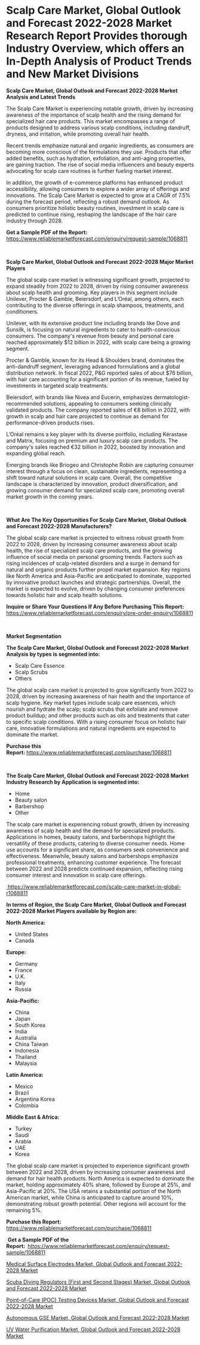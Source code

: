 <p><h1>Scalp Care Market, Global Outlook and Forecast 2022-2028 Market Research Report Provides thorough Industry Overview, which offers an In-Depth Analysis of Product Trends and New Market Divisions</h1></p><p><strong>Scalp Care Market, Global Outlook and Forecast 2022-2028 Market Analysis and Latest Trends</strong></p>
<p><p>The Scalp Care Market is experiencing notable growth, driven by increasing awareness of the importance of scalp health and the rising demand for specialized hair care products. This market encompasses a range of products designed to address various scalp conditions, including dandruff, dryness, and irritation, while promoting overall hair health. </p><p>Recent trends emphasize natural and organic ingredients, as consumers are becoming more conscious of the formulations they use. Products that offer added benefits, such as hydration, exfoliation, and anti-aging properties, are gaining traction. The rise of social media influencers and beauty experts advocating for scalp care routines is further fueling market interest.</p><p>In addition, the growth of e-commerce platforms has enhanced product accessibility, allowing consumers to explore a wider array of offerings and innovations. The Scalp Care Market is expected to grow at a CAGR of 7.5% during the forecast period, reflecting a robust demand outlook. As consumers prioritize holistic beauty routines, investment in scalp care is predicted to continue rising, reshaping the landscape of the hair care industry through 2028.</p></p>
<p><strong>Get a Sample PDF of the Report:&nbsp;</strong> <a href="https://www.reliablemarketforecast.com/enquiry/request-sample/1068811?utm_campaign=1897&utm_medium=2&utm_source=Github&utm_content=ia&utm_term=21032025&utm_id=scalp-care-market-global-outlook-and-forecast-2022-2028">https://www.reliablemarketforecast.com/enquiry/request-sample/1068811</a></p>
<p>&nbsp;</p>
<p><strong>Scalp Care Market, Global Outlook and Forecast 2022-2028 Major Market Players</strong></p>
<p><p>The global scalp care market is witnessing significant growth, projected to expand steadily from 2022 to 2028, driven by rising consumer awareness about scalp health and grooming. Key players in this segment include Unilever, Procter & Gamble, Beiersdorf, and L’Oréal, among others, each contributing to the diverse offerings in scalp shampoos, treatments, and conditioners.</p><p>Unilever, with its extensive product line including brands like Dove and Sunsilk, is focusing on natural ingredients to cater to health-conscious consumers. The company's revenue from beauty and personal care reached approximately $12 billion in 2022, with scalp care being a growing segment.</p><p>Procter & Gamble, known for its Head & Shoulders brand, dominates the anti-dandruff segment, leveraging advanced formulations and a global distribution network. In fiscal 2022, P&G reported sales of about $76 billion, with hair care accounting for a significant portion of its revenue, fueled by investments in targeted scalp treatments.</p><p>Beiersdorf, with brands like Nivea and Eucerin, emphasizes dermatologist-recommended solutions, appealing to consumers seeking clinically validated products. The company reported sales of €8 billion in 2022, with growth in scalp and hair care projected to continue as demand for performance-driven products rises.</p><p>L’Oréal remains a key player with its diverse portfolio, including Kérastase and Matrix, focusing on premium and luxury scalp care products. The company's sales reached €32 billion in 2022, boosted by innovation and expanding global reach.</p><p>Emerging brands like Briogeo and Christophe Robin are capturing consumer interest through a focus on clean, sustainable ingredients, representing a shift toward natural solutions in scalp care. Overall, the competitive landscape is characterized by innovation, product diversification, and growing consumer demand for specialized scalp care, promoting overall market growth in the coming years.</p></p>
<p>&nbsp;</p>
<p><strong>What Are The Key Opportunities For Scalp Care Market, Global Outlook and Forecast 2022-2028 Manufacturers?</strong></p>
<p><p>The global scalp care market is projected to witness robust growth from 2022 to 2028, driven by increasing consumer awareness about scalp health, the rise of specialized scalp care products, and the growing influence of social media on personal grooming trends. Factors such as rising incidences of scalp-related disorders and a surge in demand for natural and organic products further propel market expansion. Key regions like North America and Asia-Pacific are anticipated to dominate, supported by innovative product launches and strategic partnerships. Overall, the market is expected to evolve, driven by changing consumer preferences towards holistic hair and scalp health solutions.</p></p>
<p><strong>Inquire or Share Your Questions If Any Before Purchasing This Report:</strong> <a href="https://www.reliablemarketforecast.com/enquiry/pre-order-enquiry/1068811?utm_campaign=1897&utm_medium=2&utm_source=Github&utm_content=ia&utm_term=21032025&utm_id=scalp-care-market-global-outlook-and-forecast-2022-2028">https://www.reliablemarketforecast.com/enquiry/pre-order-enquiry/1068811</a></p>
<p>&nbsp;</p>
<p><strong>Market Segmentation</strong></p>
<p><strong>The Scalp Care Market, Global Outlook and Forecast 2022-2028 Market Analysis by types is segmented into:</strong></p>
<p><ul><li>Scalp Care Essence</li><li>Scalp Scrubs</li><li>Others</li></ul></p>
<p><p>The global scalp care market is projected to grow significantly from 2022 to 2028, driven by increasing awareness of hair health and the importance of scalp hygiene. Key market types include scalp care essences, which nourish and hydrate the scalp; scalp scrubs that exfoliate and remove product buildup; and other products such as oils and treatments that cater to specific scalp conditions. With a rising consumer focus on holistic hair care, innovative formulations and natural ingredients are expected to dominate the market.</p></p>
<p><strong>Purchase this Report:&nbsp;</strong><a href="https://www.reliablemarketforecast.com/purchase/1068811?utm_campaign=1897&utm_medium=2&utm_source=Github&utm_content=ia&utm_term=21032025&utm_id=scalp-care-market-global-outlook-and-forecast-2022-2028">https://www.reliablemarketforecast.com/purchase/1068811</a></p>
<p>&nbsp;</p>
<p><strong>The Scalp Care Market, Global Outlook and Forecast 2022-2028 Market Industry Research by Application is segmented into:</strong></p>
<p><ul><li>Home</li><li>Beauty salon</li><li>Barbershop</li><li>Other</li></ul></p>
<p><p>The scalp care market is experiencing robust growth, driven by increasing awareness of scalp health and the demand for specialized products. Applications in homes, beauty salons, and barbershops highlight the versatility of these products, catering to diverse consumer needs. Home use accounts for a significant share, as consumers seek convenience and effectiveness. Meanwhile, beauty salons and barbershops emphasize professional treatments, enhancing customer experience. The forecast between 2022 and 2028 predicts continued expansion, reflecting rising consumer interest and innovation in scalp care offerings.</p></p>
<p><a href="https://www.reliablemarketforecast.com/scalp-care-market-in-global-r1068811?utm_campaign=1897&utm_medium=2&utm_source=Github&utm_content=ia&utm_term=21032025&utm_id=scalp-care-market-global-outlook-and-forecast-2022-2028">&nbsp;https://www.reliablemarketforecast.com/scalp-care-market-in-global-r1068811</a></p>
<p><strong>In terms of Region, the Scalp Care Market, Global Outlook and Forecast 2022-2028 Market Players available by Region are:</strong></p>
<p>
    <p> <strong> North America: </strong>
        <ul>
            <li>United States</li>
            <li>Canada</li>
        </ul>
        </p> 
    <p> <strong> Europe: </strong>
        <ul>
            <li>Germany</li>
            <li>France</li>
            <li>U.K.</li>
            <li>Italy</li>
            <li>Russia</li>
        </ul>
        </p> 
    <p> <strong> Asia-Pacific: </strong>
        <ul>
            <li>China</li>
            <li>Japan</li>
            <li>South Korea</li>
            <li>India</li>
            <li>Australia</li>
            <li>China Taiwan</li>
            <li>Indonesia</li>
            <li>Thailand</li>
            <li>Malaysia</li>
        </ul>
        </p> 
    <p> <strong> Latin America: </strong>
        <ul>
            <li>Mexico</li>
            <li>Brazil</li>
            <li>Argentina Korea</li>
            <li>Colombia</li>
        </ul>
        </p> 
    <p> <strong> Middle East & Africa: </strong>
        <ul>
            <li>Turkey</li>
            <li>Saudi</li>
            <li>Arabia</li>
            <li>UAE</li>
            <li>Korea</li>
        </ul>
    </p>
    </p>
<p><p>The global scalp care market is projected to experience significant growth between 2022 and 2028, driven by increasing consumer awareness and demand for hair health products. North America is expected to dominate the market, holding approximately 40% share, followed by Europe at 25%, and Asia-Pacific at 20%. The USA retains a substantial portion of the North American market, while China is anticipated to capture around 10%, demonstrating robust growth potential. Other regions will account for the remaining 5%.</p></p>
<p><strong>Purchase this Report: </strong><a href="https://www.reliablemarketforecast.com/purchase/1068811?utm_campaign=1897&utm_medium=2&utm_source=Github&utm_content=ia&utm_term=21032025&utm_id=scalp-care-market-global-outlook-and-forecast-2022-2028">https://www.reliablemarketforecast.com/purchase/1068811</a></p>
<p>&nbsp;<strong>Get a Sample PDF of the Report:&nbsp;&nbsp;</strong><a href="https://www.reliablemarketforecast.com/enquiry/request-sample/1068811?utm_campaign=1897&utm_medium=2&utm_source=Github&utm_content=ia&utm_term=21032025&utm_id=scalp-care-market-global-outlook-and-forecast-2022-2028">https://www.reliablemarketforecast.com/enquiry/request-sample/1068811</a></p>
<p><strong></strong></p>
<p><p><a href="https://github.com/sivyerloucks/Market-Research-Report-List-1/blob/main/medical-surface-electrodes-market-global-outlook-and-forecast-2022-2028-market.md?utm_campaign=1897&utm_medium=2&utm_source=Github&utm_content=ia&utm_term=21032025&utm_id=scalp-care-market-global-outlook-and-forecast-2022-2028">Medical Surface Electrodes Market, Global Outlook and Forecast 2022-2028 Market</a></p><p><a href="https://github.com/gorbaicodaro/Market-Research-Report-List-1/blob/main/scuba-diving-regulators-first-and-second-stages-market-global-outlook-and-forecast-2022-2028-market.md?utm_campaign=1897&utm_medium=2&utm_source=Github&utm_content=ia&utm_term=21032025&utm_id=scalp-care-market-global-outlook-and-forecast-2022-2028">Scuba Diving Regulators (First and Second Stages) Market, Global Outlook and Forecast 2022-2028 Market</a></p><p><a href="https://github.com/edderkoliso1/Market-Research-Report-List-1/blob/main/point-of-care-poc-testing-devices-market-global-outlook-and-forecast-2022-2028-market.md?utm_campaign=1897&utm_medium=2&utm_source=Github&utm_content=ia&utm_term=21032025&utm_id=scalp-care-market-global-outlook-and-forecast-2022-2028">Point-of-Care (POC) Testing Devices Market, Global Outlook and Forecast 2022-2028 Market</a></p><p><a href="https://github.com/tamerlgwilt/Market-Research-Report-List-1/blob/main/autonomous-gse-market-global-outlook-and-forecast-2022-2028-market.md?utm_campaign=1897&utm_medium=2&utm_source=Github&utm_content=ia&utm_term=21032025&utm_id=scalp-care-market-global-outlook-and-forecast-2022-2028">Autonomous GSE Market, Global Outlook and Forecast 2022-2028 Market</a></p><p><a href="https://github.com/rwanjamiul/Market-Research-Report-List-1/blob/main/uv-water-purification-market-global-outlook-and-forecast-2022-2028-market.md?utm_campaign=1897&utm_medium=2&utm_source=Github&utm_content=ia&utm_term=21032025&utm_id=scalp-care-market-global-outlook-and-forecast-2022-2028">UV Water Purification Market, Global Outlook and Forecast 2022-2028 Market</a></p></p>